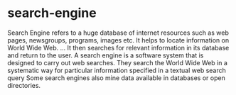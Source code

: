 # search-engine
Search Engine refers to a huge database of internet resources such as web pages, newsgroups,
programs, images etc. It helps to locate information on World Wide Web. ... It then searches for 
relevant information in its database and return to the user.
A search engine is a software system that is designed to carry out web searches. They search the
World Wide Web in a systematic way for particular information specified in a textual web search 
query Some search engines also mine data available in databases or open directories.
